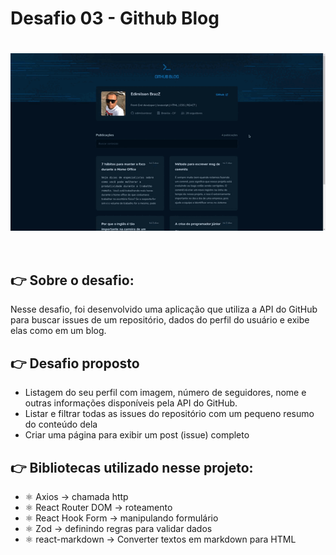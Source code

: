 # Desafio 03 - Github Blog
<h1 align="center">
  <img alt="github-blog" src="./src/assets/github-blog.gif" align="center" style="max-width: 100%;"/>
</h1>
<br>

## :point_right: Sobre o desafio:
Nesse desafio, foi desenvolvido uma aplicação que utiliza a API do GitHub para buscar issues de um repositório, dados do perfil do usuário e exibe elas como em um blog.

## :point_right: Desafio proposto
- Listagem do seu perfil com imagem, número de seguidores, nome e outras informações disponíveis pela API do GitHub.
- Listar e filtrar todas as issues do repositório com um pequeno resumo do conteúdo dela
- Criar uma página para exibir um post (issue) completo

## :point_right: Bibliotecas utilizado nesse projeto:
- ⚛️ Axios -> chamada http
- ⚛️ React Router DOM -> roteamento
- ⚛️ React Hook Form -> manipulando formulário
- ⚛️ Zod -> definindo regras para validar dados
- ⚛️ react-markdown -> Converter textos em markdown para HTML
